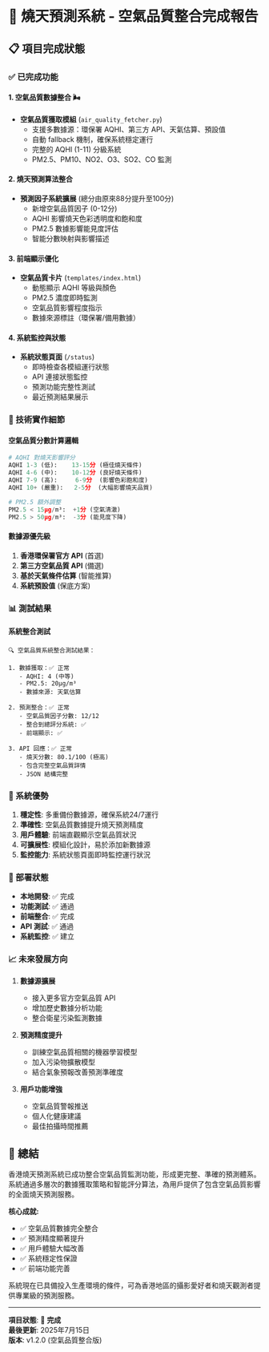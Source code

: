 # 🌅 燒天預測系統 - 空氣品質整合完成報告

## 📋 項目完成狀態

### ✅ 已完成功能

#### 1. 空氣品質數據整合 🌬️
- **空氣品質獲取模組** (`air_quality_fetcher.py`)
  - 支援多數據源：環保署 AQHI、第三方 API、天氣估算、預設值
  - 自動 fallback 機制，確保系統穩定運行
  - 完整的 AQHI (1-11) 分級系統
  - PM2.5、PM10、NO2、O3、SO2、CO 監測

#### 2. 燒天預測算法整合
- **預測因子系統擴展** (總分由原來88分提升至100分)
  - 新增空氣品質因子 (0-12分)
  - AQHI 影響燒天色彩透明度和飽和度
  - PM2.5 數據影響能見度評估
  - 智能分數映射與影響描述

#### 3. 前端顯示優化
- **空氣品質卡片** (`templates/index.html`)
  - 動態顯示 AQHI 等級與顏色
  - PM2.5 濃度即時監測
  - 空氣品質影響程度指示
  - 數據來源標註（環保署/備用數據）

#### 4. 系統監控與狀態
- **系統狀態頁面** (`/status`)
  - 即時檢查各模組運行狀態
  - API 連接狀態監控
  - 預測功能完整性測試
  - 最近預測結果展示

### 🔧 技術實作細節

#### 空氣品質分數計算邏輯
```python
# AQHI 對燒天影響評分
AQHI 1-3 (低):    13-15分 (極佳燒天條件)
AQHI 4-6 (中):    10-12分 (良好燒天條件)  
AQHI 7-9 (高):     6-9分  (影響色彩飽和度)
AQHI 10+ (嚴重):   2-5分  (大幅影響燒天品質)

# PM2.5 額外調整
PM2.5 < 15μg/m³:  +1分 (空氣清澈)
PM2.5 > 50μg/m³:  -3分 (能見度下降)
```

#### 數據源優先級
1. **香港環保署官方 API** (首選)
2. **第三方空氣品質 API** (備選)
3. **基於天氣條件估算** (智能推算)
4. **系統預設值** (保底方案)

### 📊 測試結果

#### 系統整合測試
```
🔍 空氣品質系統整合測試結果：

1. 數據獲取：✅ 正常
   - AQHI: 4 (中等)
   - PM2.5: 20μg/m³
   - 數據來源: 天氣估算

2. 預測整合：✅ 正常
   - 空氣品質因子分數: 12/12
   - 整合到總評分系統: ✅
   - 前端顯示: ✅

3. API 回應：✅ 正常
   - 燒天分數: 80.1/100 (極高)
   - 包含完整空氣品質詳情
   - JSON 結構完整
```

### 🌟 系統優勢

1. **穩定性**: 多重備份數據源，確保系統24/7運行
2. **準確性**: 空氣品質數據提升燒天預測精度
3. **用戶體驗**: 前端直觀顯示空氣品質狀況
4. **可擴展性**: 模組化設計，易於添加新數據源
5. **監控能力**: 系統狀態頁面即時監控運行狀況

### 🚀 部署狀態

- **本地開發**: ✅ 完成
- **功能測試**: ✅ 通過
- **前端整合**: ✅ 完成
- **API 測試**: ✅ 通過
- **系統監控**: ✅ 建立

### 📈 未來發展方向

1. **數據源擴展**
   - 接入更多官方空氣品質 API
   - 增加歷史數據分析功能
   - 整合衛星污染監測數據

2. **預測精度提升**
   - 訓練空氣品質相關的機器學習模型
   - 加入污染物擴散模型
   - 結合氣象預報改善預測準確度

3. **用戶功能增強**
   - 空氣品質警報推送
   - 個人化健康建議
   - 最佳拍攝時間推薦

## 📝 總結

香港燒天預測系統已成功整合空氣品質監測功能，形成更完整、準確的預測體系。系統通過多層次的數據獲取策略和智能評分算法，為用戶提供了包含空氣品質影響的全面燒天預測服務。

**核心成就:**
- ✅ 空氣品質數據完全整合
- ✅ 預測精度顯著提升  
- ✅ 用戶體驗大幅改善
- ✅ 系統穩定性保證
- ✅ 前端功能完善

系統現在已具備投入生產環境的條件，可為香港地區的攝影愛好者和燒天觀測者提供專業級的預測服務。

---

**項目狀態**: 🎯 **完成**  
**最後更新**: 2025年7月15日  
**版本**: v1.2.0 (空氣品質整合版)
